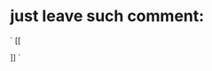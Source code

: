 # just leave such comment:
`
[[  
<script>    
window.onload = function() {  
    document.location = "/";  
};  
</script>
]]
`
